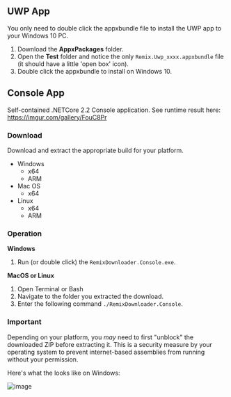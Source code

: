 ## UWP App

You only need to double click the appxbundle file to install the UWP app to your Windows 10 PC.

1. Download the **AppxPackages** folder.
2. Open the **Test** folder and notice the only `Remix.Uwp_xxxx.appxbundle` file (it should have a little 'open box' icon).
3. Double click the appxbundle to install on Windows 10.

## Console App
Self-contained .NETCore 2.2 Console application. See runtime result here: https://imgur.com/gallery/FouC8Pr

### Download
Download and extract the appropriate build for your platform.

* Windows
  * x64
  * ARM
* Mac OS
  * x64
* Linux
  * x64
  * ARM

### Operation

**Windows**

  1. Run (or double click) the `RemixDownloader.Console.exe`.

**MacOS or Linux**

  1. Open Terminal or Bash
  2. Navigate to the folder you extracted the download.
  3. Enter the following command `./RemixDownloader.Console`.

### Important
Depending on your platform, you *may* need to first "unblock" the downloaded ZIP before extracting it. This is a security measure by your operating system to prevent internet-based assemblies from running without your permission.

Here's what the looks like on Windows:

![image](https://user-images.githubusercontent.com/3520532/62377346-92e38800-b510-11e9-88fa-6c05912b9e6a.png)
